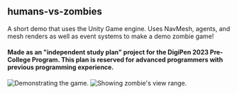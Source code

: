 ## humans-vs-zombies
​A short demo that uses the Unity Game engine. Uses NavMesh, agents, and mesh renders as well as event systems to make a demo zombie game!

#### Made as an "independent study plan" project for the DigiPen 2023 Pre-College Program. This plan is reserved for advanced programmers with previous programming experience.

![Demonstrating the game.](http://url/to/img.png](https://raw.githubusercontent.com/frozenpixel-games/humans-vs-zombies/main/image1.png)https://raw.githubusercontent.com/frozenpixel-games/humans-vs-zombies/main/image1.png)
![Showing zombie's view range.](http://url/to/img.png](https://raw.githubusercontent.com/frozenpixel-games/humans-vs-zombies/main/image2.png)https://raw.githubusercontent.com/frozenpixel-games/humans-vs-zombies/main/image2.png)

